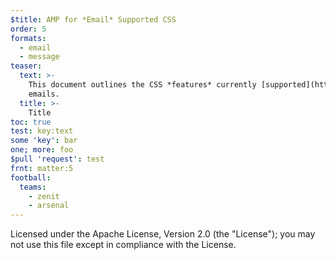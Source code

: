 ```yaml
---
$title: AMP for *Email* Supported CSS
order: 5
formats:
  - email
  - message
teaser:
  text: >-
    This document outlines the CSS *features* currently [supported](https://www.youtube.com/watch?v=Gv8A4CktajQ) inside AMP
    emails.
  title: >-
    Title
toc: true
test: key:text
some 'key': bar
one; more: foo
$pull 'request': test
frnt: matter:5
football:
  teams:
    - zenit
    - arsenal
---
```


Licensed under the Apache License, Version 2.0 (the "License");
you may not use this file except in compliance with the License.
